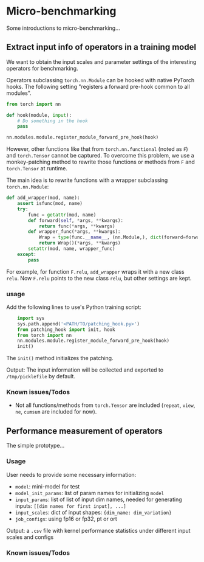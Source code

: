 # Micro-benchmarking

Some introductions to micro-benchmarking...

## Extract input info of operators in a training model

We want to obtain the input scales and parameter settings of the interesting operators for benchmarking.

Operators subclassing `torch.nn.Module` can be hooked with native PyTorch hooks. The following setting "registers a forward pre-hook common to all modules".

```py
from torch import nn

def hook(module, input):
    # Do something in the hook
    pass

nn.modules.module.register_module_forward_pre_hook(hook)
```

However, other functions like that from `torch.nn.functional` (noted as `F`) and `torch.Tensor` cannot be captured. To overcome this problem, we use a monkey-patching method to rewrite those functions or methods from `F` and `torch.Tensor` at runtime.

The main idea is to rewrite functions with a wrapper subclassing `torch.nn.Module`:

```py
def add_wrapper(mod, name):
    assert isfunc(mod, name)
    try:
        func = getattr(mod, name)
        def forward(self, *args, **kwargs):
            return func(*args, **kwargs)
        def wrapper_func(*args, **kwargs):
            Wrap = type(func.__name__, (nn.Module,), dict(forward=forward))
            return Wrap()(*args, **kwargs)
        setattr(mod, name, wrapper_func)
    except:
        pass
```

For example, for function `F.relu`, `add_wrapper` wraps it with a new class `relu`. Now `F.relu` points to the new class `relu`, but other settings are kept.

### usage

Add the following lines to use's Python training script:

```py
    import sys
    sys.path.append('<PATH/TO/patching_hook.py>')
    from patching_hook import init, hook
    from torch import nn
    nn.modules.module.register_module_forward_pre_hook(hook)
    init()
```
The `init()` method initializes the patching.

Output: The input information will be collected and exported to `/tmp/picklefile` by default.

### Known issues/Todos

- Not all functions/methods from `torch.Tensor` are included (`repeat`, `view`, `ne`, `cumsum` are included for now).


## Performance measurement of operators


The simple prototype...

### Usage

User needs to provide some necessary information:

- `model`: mini-model for test
- `model_init_params`: list of param names for initializing `model`
- `input_params`: list of list of input dim names, needed for generating inputs: `[[dim names for first input], ...]`
- `input_scales`: dict of input shapes: `{dim_name: dim_variation}`
- `job_configs`: using fp16 or fp32, pt or ort

Output: a `.csv` file with kernel performance statistics under different input scales and configs

### Known issues/Todos
